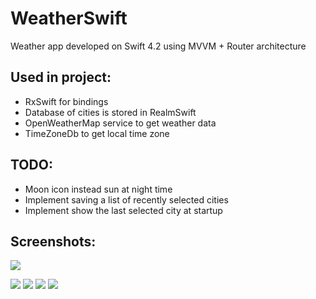 # WeatherSwift
Weather app developed on Swift 4.2 using MVVM + Router architecture

## Used in project:
- RxSwift for bindings
- Database of cities is stored in RealmSwift
- OpenWeatherMap service to get weather data
- TimeZoneDb to get local time zone

## TODO:
- Moon icon instead sun at night time
- Implement saving a list of recently selected cities
- Implement show the last selected city at startup

## Screenshots:
![](demonstration.gif)

![](photo_1.jpg) ![](photo_2.jpg) ![](photo_3.jpg) ![](photo_4.jpg)
